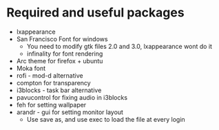 # Required and useful packages 

- lxappearance
- San Francisco Font for windows
	- You need to modify gtk files 2.0 and 3.0, lxappearance wont do it
	- infinality for font rendering
- Arc theme for firefox + ubuntu
- Moka font
- rofi - mod-d alternative
- compton for transparency
- i3blocks - task bar alternative
- pavucontrol for fixing audio in i3blocks
- feh for setting wallpaper
- arandr - gui for setting monitor layout
	- Use save as, and use exec to load the file at every login
